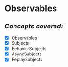 # Observables

## _Concepts covered:_

-   [x] Observables
-   [x] Subjects
-   [x] BehaviorSubjects
-   [x] AsyncSubjects
-   [x] ReplaySubjects
